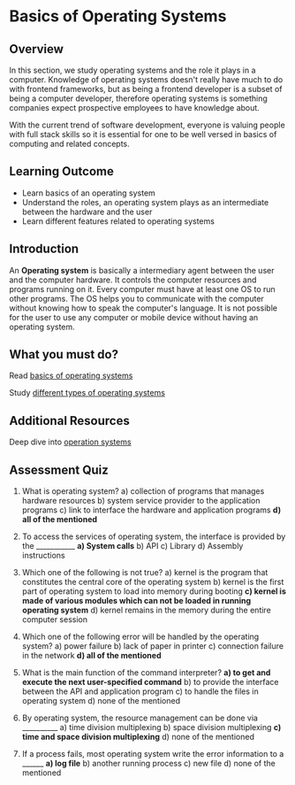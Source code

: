 
# Basics of Operating Systems

## Overview
In this section, we study operating systems and the role it plays in a computer.
Knowledge of operating systems doesn't really have much to do with frontend frameworks, but as being a frontend developer is a subset of being a computer developer, therefore operating systems is something companies expect prospective employees to have knowledge about.

With the current trend of software development, everyone is valuing people with full stack skills so it is essential for one to be well versed in basics of computing and related concepts.

## Learning Outcome
- Learn basics of an operating system
- Understand the roles, an operating system plays as an intermediate between the hardware and the user
- Learn different features related to operating systems

## Introduction

An  **Operating system**  is basically a intermediary agent between the user and the computer hardware. It controls the computer resources and programs running on it.
Every computer must have at least one OS to run other programs. The OS helps you to communicate with the computer without knowing how to speak the computer's language. It is not possible for the user to use any computer or mobile device without having an operating system.

>
## What you must do?

Read [basics of operating systems](https://www.geeksforgeeks.org/introduction-of-operating-system-set-1/)

Study [different types of operating systems](https://www.geeksforgeeks.org/types-of-operating-systems/)

## Additional Resources
Deep dive into [operation systems](http://faculty.salina.k-state.edu/tim/ossg/Introduction/intro.html)

## Assessment Quiz

1. What is operating system?
a) collection of programs that manages hardware resources
b) system service provider to the application programs
c) link to interface the hardware and application programs
**d) all of the mentioned**

2. To access the services of operating system, the interface is provided by the ___________
**a) System calls**
b) API
c) Library
d) Assembly instructions

3. Which one of the following is not true?
a) kernel is the program that constitutes the central core of the operating system
b) kernel is the first part of operating system to load into memory during booting
**c) kernel is made of various modules which can not be loaded in running operating system**
d) kernel remains in the memory during the entire computer session

4. Which one of the following error will be handled by the operating system?
a) power failure
b) lack of paper in printer
c) connection failure in the network
**d) all of the mentioned**

5. What is the main function of the command interpreter?
**a) to get and execute the next user-specified command**
b) to provide the interface between the API and application program
c) to handle the files in operating system
d) none of the mentioned

6. By operating system, the resource management can be done via __________
a) time division multiplexing
b) space division multiplexing
**c) time and space division multiplexing**
d) none of the mentioned

7. If a process fails, most operating system write the error information to a ______
**a) log file**
b) another running process
c) new file
d) none of the mentioned
